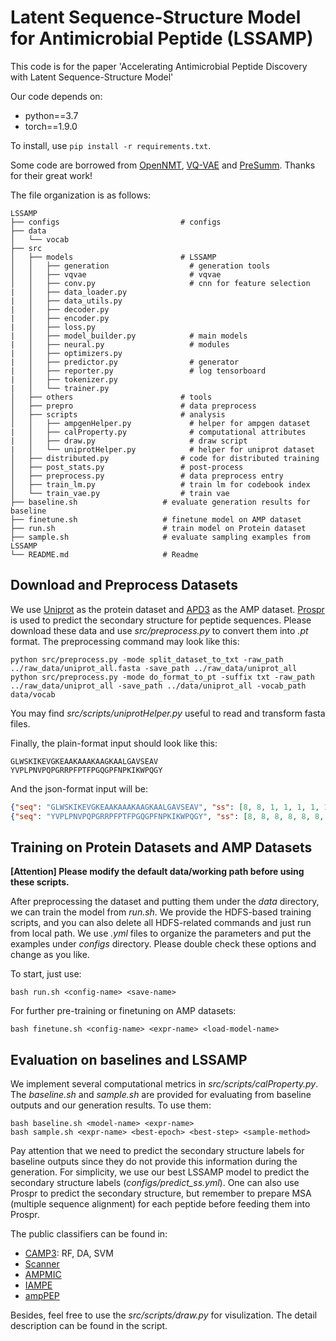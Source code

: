 # Latent Sequence-Structure Model for Antimicrobial Peptide (LSSAMP)

This code is for the paper 'Accelerating Antimicrobial Peptide Discovery with Latent Sequence-Structure Model'

Our code depends on:
* python==3.7
* torch==1.9.0

To install, use ` pip install -r requirements.txt `.

Some code are borrowed from [OpenNMT](https://opennmt.net/), [VQ-VAE](https://github.com/nadavbh12/VQ-VAE) and [PreSumm](https://github.com/nlpyang/PreSumm). Thanks for their great work!

The file organization is as follows:

```
LSSAMP
├── configs                           # configs
├── data                             
│   └── vocab
├── src                                 
│   ├── models                        # LSSAMP
│   │   ├── generation                  # generation tools  
│   │   ├── vqvae                       # vqvae           
│   │   ├── conv.py                     # cnn for feature selection
|   │   ├── data_loader.py                
|   │   ├── data_utils.py
|   │   ├── decoder.py          
|   │   ├── encoder.py
|   │   ├── loss.py
|   │   ├── model_builder.py            # main models
|   │   ├── neural.py                   # modules
|   │   ├── optimizers.py
|   │   ├── predictor.py                # generator
|   │   ├── reporter.py                 # log tensorboard
|   │   ├── tokenizer.py                  
|   │   └── trainer.py    
│   ├── others                        # tools
│   ├── prepro                        # data preprocess
│   ├── scripts                       # analysis
│   │   ├── ampgenHelper.py             # helper for ampgen dataset
|   │   ├── calProperty.py              # computational attributes
|   │   ├── draw.py                     # draw script
|   │   └── uniprotHelper.py            # helper for uniprot dataset
│   ├── distributed.py                # code for distributed training
│   ├── post_stats.py                 # post-process
│   ├── preprocess.py                 # data preprocess entry
│   ├── train_lm.py                   # train lm for codebook index
│   └── train_vae.py                  # train vae
├── baseline.sh                   # evaluate generation results for baseline
├── finetune.sh                   # finetune model on AMP dataset
├── run.sh                        # train model on Protein dataset        
├── sample.sh                     # evaluate sampling examples from LSSAMP                                       
└── README.md                     # Readme
```  



## Download and Preprocess Datasets

We use [Uniprot](https://www.uniprot.org) as the protein dataset and [APD3](https://aps.unmc.edu) as the AMP dataset.
[Prospr](https://github.com/dellacortelab/prospr/tree/prospr1) is used to predict the secondary structure for peptide sequences.
Please download these data and use *src/preprocess.py* to convert them into *.pt* format.
The preprocessing command may look like this:

```shell
python src/preprocess.py -mode split_dataset_to_txt -raw_path ../raw_data/uniprot_all.fasta -save_path ../raw_data/uniprot_all
python src/preprocess.py -mode do_format_to_pt -suffix txt -raw_path ../raw_data/uniprot_all -save_path ../data/uniprot_all -vocab_path data/vocab

```

You may find *src/scripts/uniprotHelper.py* useful to read and transform fasta files.

Finally, the plain-format input should look like this:
```text
GLWSKIKEVGKEAAKAAAKAAGKAALGAVSEAV
YVPLPNVPQPGRRPFPTFPGQGPFNPKIKWPQGY
```

And the json-format input will be:
```json
{"seq": "GLWSKIKEVGKEAAKAAAKAAGKAALGAVSEAV", "ss": [8, 8, 1, 1, 1, 1, 1, 1, 1, 1, 1, 1, 1, 1, 1, 1, 1, 1, 1, 1, 1, 1, 1, 1, 1, 1, 1, 1, 1, 1, 1, 1, 8]}
{"seq": "YVPLPNVPQPGRRPFPTFPGQGPFNPKIKWPQGY", "ss": [8, 8, 8, 8, 8, 8, 8, 8, 8, 6, 6, 8, 8, 8, 8, 8, 8, 8, 8, 8, 8, 8, 8, 8, 8, 8, 8, 8, 8, 8, 8, 8, 8, 8]}
```


## Training on Protein Datasets and AMP Datasets

**[Attention] Please modify the default data/working path before using these scripts.**

After preprocessing the dataset and putting them under the *data* directory, we can train the model from *run.sh*.
We provide the HDFS-based training scripts, and you can also delete all HDFS-related commands and just run from local path.
We use *.yml* files to organize the parameters and put the examples under *configs* directory. Please double check these options and change as you like.

To start, just use:

```shell
bash run.sh <config-name> <save-name>
```

For further pre-training or finetuning on AMP datasets:
```shell
bash finetune.sh <config-name> <expr-name> <load-model-name>
```

## Evaluation on baselines and LSSAMP

We implement several computational metrics in *src/scripts/calProperty.py*. The *baseline.sh* and *sample.sh* are provided for evaluating from baseline outputs and our generation results. To use them:
```shell
bash baseline.sh <model-name> <expr-name>
bash sample.sh <expr-name> <best-epoch> <best-step> <sample-method>
```
Pay attention that we need to predict the secondary structure labels for baseline outputs since they do not provide this information during the generation. For simplicity, we use our best LSSAMP model to predict the secondary structure labels (*configs/predict_ss.yml*). One can also use Prospr to predict the secondary structure, but remember to prepare MSA (multiple sequence alignment) for each peptide before feeding them into Prospr.

The public classifiers can be found in:
* [CAMP3](http://www.camp3.bicnirrh.res.in/prediction.php): RF, DA, SVM
* [Scanner](https://www.dveltri.com/ascan/v2/ascan.html)
* [AMPMIC](https://github.com/zswitten/Antimicrobial-Peptides)
* [IAMPE](http://cbb1.ut.ac.ir/AMPClassifier/Index)
* [ampPEP](https://github.com/tlawrence3/amPEPpy)

Besides, feel free to use the *src/scripts/draw.py* for visulization. The detail description can be found in the script.
